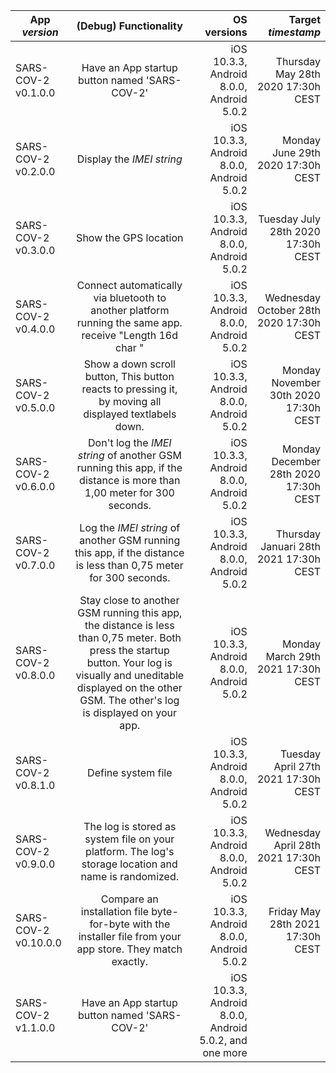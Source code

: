 |App *version*        | (Debug) Functionality                        | OS versions                            | Target *timestamp*                 |
| ------------------- |:--------------------------------------------:| --------------------------------------:|-----------------------------------:|
|SARS-COV-2 v0.1.0.0  | Have an App startup button named 'SARS-COV-2'|iOS 10.3.3, Android 8.0.0, Android 5.0.2| Thursday May 28th 2020 17:30h CEST |                 
|SARS-COV-2 v0.2.0.0  | Display the *IMEI string*                    |iOS 10.3.3, Android 8.0.0, Android 5.0.2| Monday June 29th 2020 17:30h CEST  |
|SARS-COV-2 v0.3.0.0  | Show the GPS location                        |iOS 10.3.3, Android 8.0.0, Android 5.0.2| Tuesday July 28th 2020 17:30h CEST  |
|SARS-COV-2 v0.4.0.0  | Connect automatically via bluetooth to another platform running the same app. receive "Length 16d char "  |iOS 10.3.3, Android 8.0.0, Android 5.0.2| Wednesday October 28th 2020 17:30h CEST |
|SARS-COV-2 v0.5.0.0  | Show a down scroll button, This button reacts to pressing it, by moving all displayed textlabels down.    |iOS 10.3.3, Android 8.0.0, Android 5.0.2| Monday November 30th 2020 17:30h CEST |
|SARS-COV-2 v0.6.0.0  | Don't log the *IMEI string* of another GSM running this app, if the distance is more than 1,00 meter for 300 seconds.          |iOS 10.3.3, Android 8.0.0, Android 5.0.2| Monday December 28th 2020 17:30h CEST |
|SARS-COV-2 v0.7.0.0  | Log the *IMEI string* of another GSM running this app, if the distance is less than 0,75 meter for 300 seconds.                |iOS 10.3.3, Android 8.0.0, Android 5.0.2| Thursday Januari 28th 2021 17:30h CEST |
|SARS-COV-2 v0.8.0.0  | Stay close to another GSM running this app, the distance is less than 0,75 meter. Both press the startup button. Your log is visually and uneditable displayed on the other GSM. The other's log is displayed on your app.|iOS 10.3.3, Android 8.0.0, Android 5.0.2| Monday March 29th 2021 17:30h CEST |
|SARS-COV-2 v0.8.1.0  | Define system file |iOS 10.3.3, Android 8.0.0, Android 5.0.2| Tuesday April 27th 2021 17:30h CEST |
|SARS-COV-2 v0.9.0.0  | The log is stored as system file on your platform. The log's storage location and name is randomized.     |iOS 10.3.3, Android 8.0.0, Android 5.0.2| Wednesday April 28th 2021 17:30h CEST |
|SARS-COV-2 v0.10.0.0 | Compare an installation file byte-for-byte with the installer file from your app store. They match exactly.                  |iOS 10.3.3, Android 8.0.0, Android 5.0.2| Friday May 28th 2021 17:30h CEST |
|SARS-COV-2 v1.1.0.0  | Have an App startup button named 'SARS-COV-2'|iOS 10.3.3, Android 8.0.0, Android 5.0.2, and one more|                                    |


